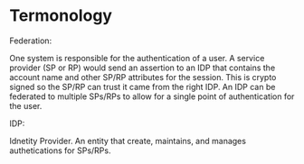 # Termonology

Federation: 
    
   One system is responsible for the authentication of a user. A service provider (SP or RP) would send an assertion to an IDP that contains the account name and other SP/RP attributes for the session. This is crypto signed so the SP/RP can trust it came from the right IDP. An IDP can be federated to multiple SPs/RPs to allow for a single point of authentication for the user.
    
 IDP: 
 
   Idnetity Provider. An entity that create, maintains, and manages authetications for SPs/RPs.

